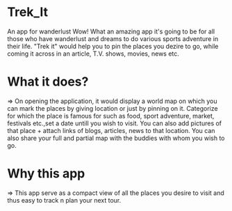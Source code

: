 # Trek_It
An app for wanderlust
Wow! What an amazing app it's going to be for all those who have wanderlust and dreams to do various sports adventure in their life. "Trek it" would help you to pin the places you dezire to go, while coming it across in an article, T.V. shows, movies, news etc. 


 # What it does?
=> On opening the application, it would display a world map on which you can mark the places by giving location or just by pinning on it. Categorize for which the place is famous for such as food, sport adventure, market, festivals etc.,set a date untill you wish to visit. You can also add pictures of that place + attach links of blogs, articles, news to that location. You can also share your full and partial map with the buddies with whom you wish to go.


 # Why this app
=> This app serve as a compact view of all the places you desire to visit and thus easy to track n plan your next tour.
